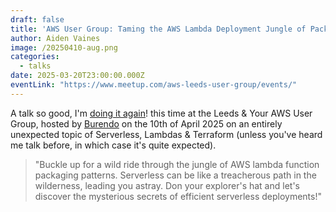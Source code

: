```yaml
---
draft: false
title: 'AWS User Group: Taming the AWS Lambda Deployment Jungle of Packaging Patterns'
author: Aiden Vaines
image: /20250410-aug.png
categories:
  - talks
date: 2025-03-20T23:00:00.000Z
eventLink: "https://www.meetup.com/aws-leeds-user-group/events/"
---
```


A talk so good, I'm [doing it again](../2024-04-24-notts-techfast:-taming-the-aws-lambda-deployment-jungle-of-packaging-patterns.md)! this time at the Leeds & Your AWS User Group, hosted by [Burendo](https://burendo.com/) on the 10th of April 2025 on an entirely unexpected topic of Serverless, Lambdas & Terraform (unless you've heard me talk before, in which case it's quite expected).

> "Buckle up for a wild ride through the jungle of AWS lambda function packaging patterns. Serverless can be like a treacherous path in the wilderness, leading you astray. Don your explorer's hat and let's discover the mysterious secrets of efficient serverless deployments!"
